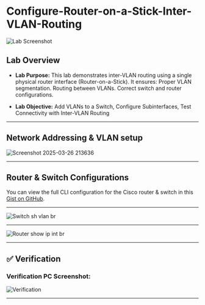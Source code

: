 # Configure-Router-on-a-Stick-Inter-VLAN-Routing

![Lab Screenshot](https://github.com/user-attachments/assets/86fe0479-0e49-4722-80dc-84f61be9a152)


## Lab Overview
- **Lab Purpose:** This lab demonstrates inter-VLAN routing using a single physical router interface (Router-on-a-Stick). It ensures:
Proper VLAN segmentation.
Routing between VLANs.
Correct switch and router configurations.

- **Lab Objective:** Add VLANs to a Switch, Configure Subinterfaces, Test Connectivity with Inter-VLAN Routing
---
## Network Addressing & VLAN setup
![Screenshot 2025-03-26 213636](https://github.com/user-attachments/assets/97d3d720-f6a7-4c41-bb81-2dfd7bd3ef0c)

---

## Router & Switch Configurations
You can view the full CLI configuration for the Cisco router & switch in this [Gist on GitHub](https://gist.github.com/cybererik/4214923b42a61303b291760c5f184c4c).

---



![Switch sh vlan br](https://github.com/user-attachments/assets/d09d3ecc-5ec2-4397-aee9-ed02e0aca620)


---

![Router show ip int br](https://github.com/user-attachments/assets/fd022aa8-e09d-41f8-87d6-6ce2f116a52b)


---

## ✅ Verification
### Verification PC Screenshot:
![Verification](https://github.com/user-attachments/assets/7d83b911-b876-4f0d-97a7-82f8c53aeeb0)


---
